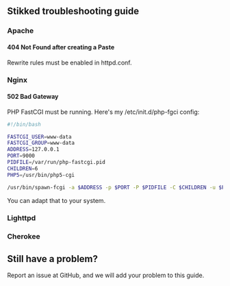 Stikked troubleshooting guide
-----------------------------

### Apache

#### 404 Not Found after creating a Paste

Rewrite rules must be enabled in httpd.conf.

### Nginx

#### 502 Bad Gateway

PHP FastCGI must be running. Here's my /etc/init.d/php-fgci config:

```bash
#!/bin/bash

FASTCGI_USER=www-data
FASTCGI_GROUP=www-data
ADDRESS=127.0.0.1
PORT=9000
PIDFILE=/var/run/php-fastcgi.pid
CHILDREN=6
PHP5=/usr/bin/php5-cgi

/usr/bin/spawn-fcgi -a $ADDRESS -p $PORT -P $PIDFILE -C $CHILDREN -u $FASTCGI_USER -g $FASTCGI_GROUP -f $PHP5
```

You can adapt that to your system.

### Lighttpd

### Cherokee

Still have a problem?
---------------------

Report an issue at GitHub, and we will add your problem to this guide.
